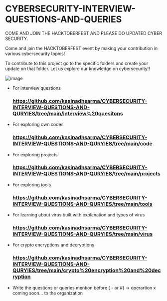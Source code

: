 # CYBERSECURITY-INTERVIEW-QUESTIONS-AND-QUERIES
COME AND JOIN THE HACKTOBERFEST AND PLEASE DO UPDATED CYBER SECURITY.

Come and join the HACKTOBERFEST event by making your contribution in various cybersecurity topics!
 
To contribute to this project go to the specific folders and create your update on that folder. Let us explore our knowledge on cybersecurity!! 

![image](https://user-images.githubusercontent.com/81065703/193424293-5af29b59-46be-4b2b-8c4a-72d2fd6b85c6.png)

- For interview questions 
   ### https://github.com/kasinadhsarma/CYBERSECURITY-INTERVIEW-QUESTIONS-AND-QURYIES/tree/main/interview%20quesitons

- For exploring own codes
  ### https://github.com/kasinadhsarma/CYBERSECURITY-INTERVIEW-QUESTIONS-AND-QURYIES/tree/main/code
  
- For exploring projects 
  ### https://github.com/kasinadhsarma/CYBERSECURITY-INTERVIEW-QUESTIONS-AND-QURYIES/tree/main/projects

- For exploring tools 
  ### https://github.com/kasinadhsarma/CYBERSECURITY-INTERVIEW-QUESTIONS-AND-QURYIES/tree/main/tools

- For learning about virus built with explanation and types of virus
  ### https://github.com/kasinadhsarma/CYBERSECURITY-INTERVIEW-QUESTIONS-AND-QURYIES/tree/main/virus

- For crypto encryptions and decryptions
  ### https://github.com/kasinadhsarma/CYBERSECURITY-INTERVIEW-QUESTIONS-AND-QURYIES/tree/main/crypto%20encryption%20and%20decryption
  
- Write the questions or queries mention before ( - or #)
-> operartion x coming soon... to the organization 
